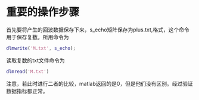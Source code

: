 # 重要的操作步骤

​		首先要将产生的回波数据保存下来，s_echo矩阵保存为plus.txt,格式，这个命令用于保存复数。所用命令为

```matlab
dlmwrite('M.txt', s_echo);
```

读取复数的txt文件命令为

```matlab
dlmread('M.txt')
```

注意，若此时进行二者的比较，matlab返回的是0，但是他们没有区别。经过验证数据指标都正常。